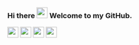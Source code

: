 ### Hi there <img src="https://media.giphy.com/media/hvRJCLFzcasrR4ia7z/giphy.gif" width="25px"> Welcome to my GitHub.

<!--
<a href="https://www.linkedin.com/in/shashankkatte/">
  <img align="left" alt="Shashank's LinkedIN" width="22px" src="https://raw.githubusercontent.com/peterthehan/peterthehan/master/assets/linkedin.svg" />
</a>
<a href="https://twitter.com/shashankkatte">
  <img align="left" alt="Shashank Katte | Twitter" width="22px" src="https://raw.githubusercontent.com/peterthehan/peterthehan/master/assets/twitter.svg" />
</a>
-->

<p>
    <a href="https://www.linkedin.com/in/shashankkatte/"><img src="https://img.shields.io/badge/linkedin-%230077B5.svg?&style=for-the-badge&logo=linkedin&logoColor=white" height=25></a> 
  <a href="https://twitter.com/shashankkatte"><img src="https://img.shields.io/badge/twitter-%231DA1F2.svg?&style=for-the-badge&logo=twitter&logoColor=white" height=25></a> 
<a href="https://medium.com/@shashankkatte"><img src="https://img.shields.io/badge/medium-%2312100E.svg?&style=for-the-badge&logo=medium&logoColor=white" height=25></a> 
  <a href="https://dev.to/shashankkatte"><img src="https://img.shields.io/badge/DEV.TO-%230A0A0A.svg?&style=for-the-badge&logo=dev-dot-to&logoColor=white" height=25></a>

</p>





<!--
**shashankkatte/shashankkatte** is a ✨ _special_ ✨ repository because its `README.md` (this file) appears on your GitHub profile.

Here are some ideas to get you started:

- 🔭 I’m currently working on ...
- 🌱 I’m currently learning ...
- 👯 I’m looking to collaborate on ...
- 🤔 I’m looking for help with ...
- 💬 Ask me about ...
- 📫 How to reach me: ...
- 😄 Pronouns: ...
- ⚡ Fun fact: ...
-->
